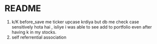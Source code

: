 # README

1. k/K before_save me ticker upcase krdiya but db me check case sensitively hota hai , isliye i was able to see add to portfolio even after having k in my stocks.
2. self referrential association
